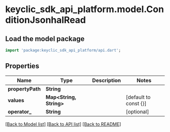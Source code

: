 # keyclic_sdk_api_platform.model.ConditionJsonhalRead

## Load the model package
```dart
import 'package:keyclic_sdk_api_platform/api.dart';
```

## Properties
Name | Type | Description | Notes
------------ | ------------- | ------------- | -------------
**propertyPath** | **String** |  | 
**values** | **Map<String, String>** |  | [default to const {}]
**operator_** | **String** |  | [optional] 

[[Back to Model list]](../README.md#documentation-for-models) [[Back to API list]](../README.md#documentation-for-api-endpoints) [[Back to README]](../README.md)


